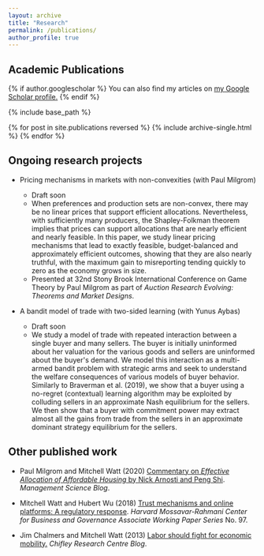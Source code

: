 ```yaml
---
layout: archive
title: "Research"
permalink: /publications/
author_profile: true
---
```


## Academic Publications

{% if author.googlescholar %}
  You can also find my articles on <u><a href="{{author.googlescholar}}">my Google Scholar profile</a>.</u>
{% endif %}

{% include base_path %}

{% for post in site.publications reversed %}
  {% include archive-single.html %}
{% endfor %}

## Ongoing research projects

* Pricing mechanisms in markets with non-convexities (with Paul Milgrom)
  * Draft soon
  * When preferences and production sets are non-convex, there may be no linear prices that support efficient allocations. Nevertheless, with sufficiently many producers, the Shapley-Folkman theorem implies that prices can support allocations that are nearly efficient and nearly feasible. In this paper, we study linear pricing mechanisms that lead to exactly feasible, budget-balanced and approximately efficient outcomes, showing that they are also nearly truthful, with the maximum gain to misreporting tending quickly to zero as the economy grows in size.
  * Presented at 32nd Stony Brook International Conference on Game Theory by Paul Milgrom as part of *Auction Research Evolving: Theorems and Market Designs*.

* A bandit model of trade with two-sided learning (with Yunus Aybas)
  * Draft soon
  * We study a model of trade with repeated interaction between a single buyer and many sellers. The buyer is initially uninformed about her valuation for the various goods and sellers are uninformed about the buyer's demand. We model this interaction as a multi-armed bandit problem with strategic arms and seek to understand the welfare consequences of various models of buyer behavior. Similarly to Braverman et al. (2019), we show that a buyer using a no-regret (contextual) learning algorithm may be exploited by colluding sellers in an approximate Nash equilibrium for the sellers. We then show that a buyer with commitment power may extract almost all the gains from trade from the sellers in an approximate dominant strategy equilibrium for the sellers.

## Other published work

* Paul Milgrom and Mitchell Watt (2020) [Commentary on *Effective Allocation of Affordable Housing* by Nick Arnosti and Peng Shi](https://www.informs.org/Blogs/ManSci-Blogs/Management-Science-Review/Effective-Allocation-of-Affordable-Housing). *Management Science Blog*.

* Mitchell Watt and Hubert Wu (2018) [Trust mechanisms and online platforms: A regulatory response](https://www.hks.harvard.edu/centers/mrcbg/publications/awp/awp97). *Harvard Mossavar-Rahmani Center for Business and Governance Associate Working Paper Series* No. 97.

* Jim Chalmers and Mitchell Watt (2013) [Labor should fight for economic mobility.](https://web.archive.org/web/20200331215925/https://www.chifley.org.au/labor-should-fight-for-economic-mobility/) *Chifley Research Centre Blog*.
